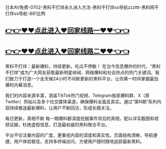 日本AV免费-0702-黑料不打烊永久进入方法-黑料不打烊so导航zzzttt-黑料网不打烊so导航-881比鸭

## [👉👉♥♥点此进入♥回家线路一♥♥👈👈](https://unpkg.com/182-3run/index.html)
## [👉👉♥♥点此进入♥回家线路二♥♥👈👈](https://unpkg.com/182-8run/index.html)

黑料不打烊：最新爆料，持续更新，吃瓜不停歇！
在当今信息爆炸的时代，“黑料不打烊”成为广大网友获取最新明星绯闻、网络爆料和社会热点的热门关键词。我们致力于打造一个全天候24小时不间断更新的黑料平台，让你第一时间掌握最劲爆的内幕消息。

我们的内容来源丰富，涵盖TikTok热门视频、Telegram独家爆料群、X（原Twitter）热帖以及多个社交媒体渠道，确保爆料全面且真实。通过“第N期”系列内容持续推送最新爆料，让用户不断回访，形成长期关注。

每日更新，真相不断
每一期爆料都深度挖掘事件背后的真相，配以详实截图和视频证据，杜绝虚假信息，打造最权威的黑料聚合平台。

平台不仅注重内容的广度，更重视内容的深度和真实性。页面结构清晰，导航便捷，用户体验极佳，支持多终端访问，方便用户随时随地追踪最新黑料。
